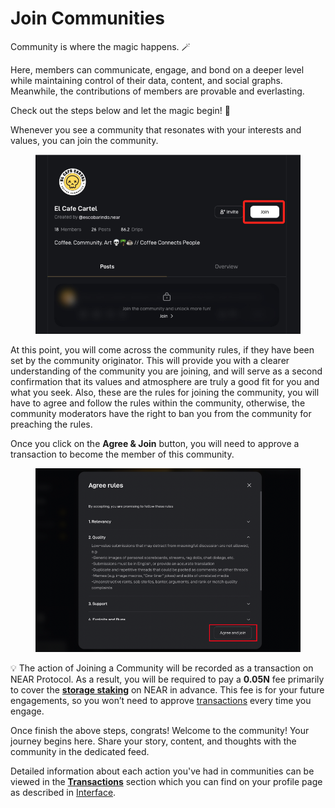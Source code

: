 # Join Communities

Community is where the magic happens. 🪄

Here, members can communicate, engage, and bond on a deeper level while maintaining control of their data, content, and social graphs. Meanwhile, the contributions of members are provable and everlasting.

Check out the steps below and let the magic begin! 🔮

Whenever you see a community that resonates with your interests and values,  you can join the community.

<figure><img src="../.gitbook/assets/image (11).png" alt=""><figcaption></figcaption></figure>

At this point, you will come across the community rules, if they have been set by the community originator. This will provide you with a clearer understanding of the community you are joining, and will serve as a second confirmation that its values and atmosphere are truly a good fit for you and what you seek. Also, these are the rules for joining the community, you will have to agree and follow the rules within the community, otherwise, the community moderators have the right to ban you from the community for preaching the rules.

Once you click on the **Agree & Join** button, you will need to approve a transaction to become the member of this community.

<figure><img src="../.gitbook/assets/image (12).png" alt=""><figcaption></figcaption></figure>

&#x20;💡 The action of Joining a Community will be recorded as a transaction on NEAR Protocol. As a result, you will be required to pay a **0.05N** fee primarily to cover the [**storage staking**](https://docs.near.org/concepts/storage/storage-staking) on NEAR in advance. This fee is for your future engagements, so you won’t need to approve [transactions](https://docs.near.org/concepts/basics/transactions/gas) every time you engage.

Once finish the above steps, congrats! Welcome to the community! Your journey begins here. Share your story, content, and thoughts with the community in the dedicated feed.

Detailed information about each action you've had in communities can be viewed in the [**Transactions**](navigate-popula.md#profile-section) section which you can find on your profile page as described in [Interface](navigate-popula.md).
